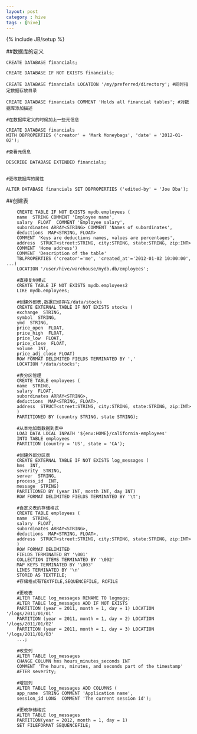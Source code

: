 ```yaml
---
layout: post
category : hive
tags : [hive]
---
```

{% include JB/setup %}


##数据库的定义

    CREATE DATABASE financials;

    CREATE DATABASE IF NOT EXISTS financials;

    CREATE DATABASE financials LOCATION '/my/preferred/directory'; #同时指定数据存放目录

    CREATE DATABASE financials COMMENT 'Holds all financial tables'; #对数据库添加描述

    #在数据库定义的时候加上一些元信息

    CREATE DATABASE financials
    WITH DBPROPERTIES ('creator' = 'Mark Moneybags', 'date' = '2012-01-02');

    #查看元信息

    DESCRIBE DATABASE EXTENDED financials;
    

    #更改数据库的属性

    ALTER DATABASE financials SET DBPROPERTIES ('edited-by' = 'Joe Dba');

##创建表

        CREATE TABLE IF NOT EXISTS mydb.employees (
        name  STRING COMMENT 'Employee name',
        salary  FLOAT  COMMENT 'Employee salary',
        subordinates ARRAY<STRING> COMMENT 'Names of subordinates',
        deductions  MAP<STRING, FLOAT>
        COMMENT 'Keys are deductions names, values are percentages',
        address  STRUCT<street:STRING, city:STRING, state:STRING, zip:INT>
        COMMENT 'Home address')
        COMMENT 'Description of the table'
        TBLPROPERTIES ('creator'='me', 'created_at'='2012-01-02 10:00:00', ...)
        LOCATION '/user/hive/warehouse/mydb.db/employees';
        
        #直接复制模式
        CREATE TABLE IF NOT EXISTS mydb.employees2
        LIKE mydb.employees;

        #创建外部表,数据已经存在/data/stocks
        CREATE EXTERNAL TABLE IF NOT EXISTS stocks (
        exchange  STRING,
        symbol  STRING,
        ymd  STRING,
        price_open  FLOAT,
        price_high  FLOAT,
        price_low  FLOAT,
        price_close  FLOAT,
        volume  INT,
        price_adj_close FLOAT)
        ROW FORMAT DELIMITED FIELDS TERMINATED BY ','
        LOCATION '/data/stocks';

        #表分区管理
        CREATE TABLE employees (
        name  STRING,
        salary  FLOAT,
        subordinates ARRAY<STRING>,
        deductions  MAP<STRING, FLOAT>,
        address  STRUCT<street:STRING, city:STRING, state:STRING, zip:INT>
        )
        PARTITIONED BY (country STRING, state STRING);

        #从本地加载数据到表中
        LOAD DATA LOCAL INPATH '${env:HOME}/california-employees'
        INTO TABLE employees
        PARTITION (country = 'US', state = 'CA');

        #创建外部分区表
        CREATE EXTERNAL TABLE IF NOT EXISTS log_messages (
        hms  INT,
        severity  STRING,
        server  STRING,
        process_id  INT,
        message  STRING)
        PARTITIONED BY (year INT, month INT, day INT)
        ROW FORMAT DELIMITED FIELDS TERMINATED BY '\t';

        #自定义表的存储格式
        CREATE TABLE employees (
        name  STRING,
        salary  FLOAT,
        subordinates ARRAY<STRING>,
        deductions  MAP<STRING, FLOAT>,
        address  STRUCT<street:STRING, city:STRING, state:STRING, zip:INT>
        )
        ROW FORMAT DELIMITED
        FIELDS TERMINATED BY '\001'
        COLLECTION ITEMS TERMINATED BY '\002'
        MAP KEYS TERMINATED BY '\003'
        LINES TERMINATED BY '\n'
        STORED AS TEXTFILE;
        #存储格式有TEXTFILE,SEQUENCEFILE, RCFILE

        #更改表
        ALTER TABLE log_messages RENAME TO logmsgs;
        ALTER TABLE log_messages ADD IF NOT EXISTS
        PARTITION (year = 2011, month = 1, day = 1) LOCATION '/logs/2011/01/01'
        PARTITION (year = 2011, month = 1, day = 2) LOCATION '/logs/2011/01/02'
        PARTITION (year = 2011, month = 1, day = 3) LOCATION '/logs/2011/01/03'
        ...;

        #改变列
        ALTER TABLE log_messages
        CHANGE COLUMN hms hours_minutes_seconds INT
        COMMENT 'The hours, minutes, and seconds part of the timestamp'
        AFTER severity;

        #增加列
        ALTER TABLE log_messages ADD COLUMNS (
        app_name  STRING COMMENT 'Application name',
        session_id LONG  COMMENT 'The current session id');
        
        #更改存储格式
        ALTER TABLE log_messages
        PARTITION(year = 2012, month = 1, day = 1)
        SET FILEFORMAT SEQUENCEFILE;


